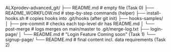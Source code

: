 ALXprodev-advanced_git/
├── README.md                         # empty file (Task 0)
├── README_WORKFLOW.md                # step-by-step commands (helper)
├── install-hooks.sh                  # copies hooks into .git/hooks (after git init)
├── hooks-samples/
│   ├── pre-commit                    # checks each top-level dir has README.md
│   └── post-merge                    # logs merges on main/master to .git/merge-log.txt
├── login-page/
│   └── README.md                     # "Login Feature Coming soon" (Task 1)
└── signup-page/
    └── README.md                     # final content incl. data requirements (Task 2)
